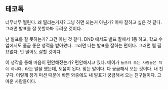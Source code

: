 ## 테코톡

너무너무 떨린다.
왜 떨리는거지? 그냥 하면 되는거 아닌가?
아마 잘하고 싶은 것 같다.
그러면 발표를 잘 못할까봐 두려운 것이다.

난 발표를 잘 못하는가?
그건 아닌 것 같다. DND 에서도 발표 잘해서 1등 하고, 학교 수업에서도 줄곧 좋은 성적을 받아왔다.
그러면 나는 발표를 잘하는 편이다.
그러면 떨 필요없다. 안 떨어도 잘할 것이다.

이 생각을 통해 마음이 편안해졌는가?
편안해지고 있다.
메이가 `들으러 오는 사람들은 적이 아니다.` 라는 말을 했는데, 도움이 된다.
맞는 말이다. 다 궁금해서 오는 것이다. 내 친구다.
이렇게 장기 미션 때문에 바쁜 와중에도 내 발표가 궁금해서 오는 친구들이다.
고마운 사람들이다.
